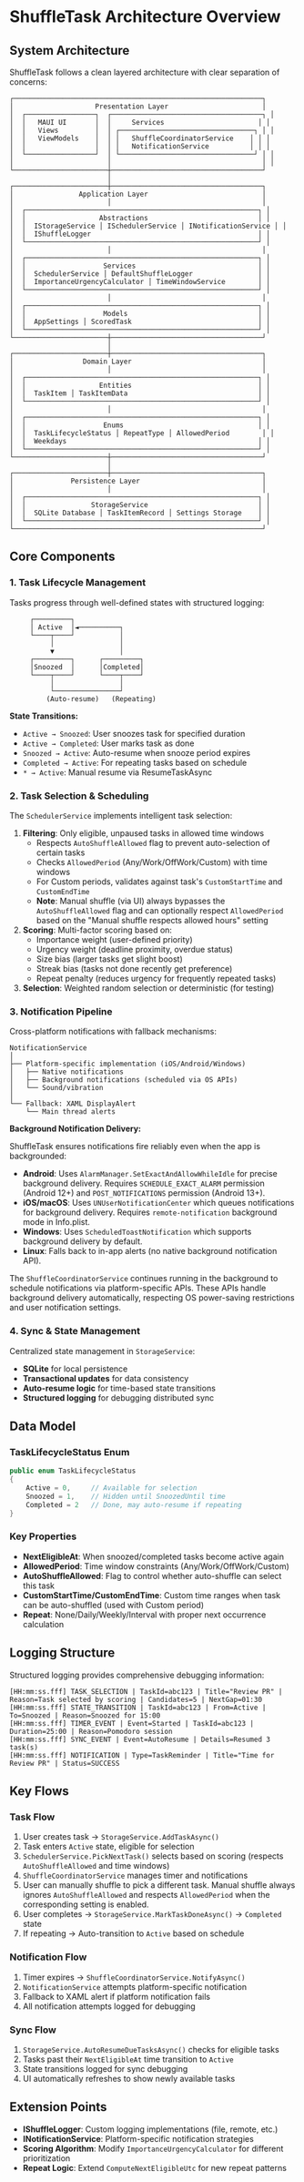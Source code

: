# ShuffleTask Architecture Overview

## System Architecture

ShuffleTask follows a clean layered architecture with clear separation of concerns:

```
┌─────────────────────────────────────────────────────────────┐
│                    Presentation Layer                       │
│  ┌─────────────────┐  ┌─────────────────────────────────────┐ │
│  │   MAUI UI       │  │     Services                       │ │
│  │   Views         │  │ ┌─────────────────────────────────┐ │ │
│  │   ViewModels    │  │ │   ShuffleCoordinatorService    │ │ │
│  │                 │  │ │   NotificationService          │ │ │
│  └─────────────────┘  │ └─────────────────────────────────┘ │ │
│                       │                                     │ │
└───────────────────────┼─────────────────────────────────────┘
                        │
┌───────────────────────┼─────────────────────────────────────┐
│                Application Layer                            │
│                       │                                     │
│  ┌─────────────────────────────────────────────────────────┐ │
│  │                  Abstractions                           │ │
│  │  IStorageService │ ISchedulerService │ INotificationService │ │
│  │  IShuffleLogger                                         │ │
│  └─────────────────────────────────────────────────────────┘ │
│                       │                                     │
│  ┌─────────────────────────────────────────────────────────┐ │
│  │                   Services                              │ │
│  │  SchedulerService │ DefaultShuffleLogger                │ │
│  │  ImportanceUrgencyCalculator │ TimeWindowService        │ │
│  └─────────────────────────────────────────────────────────┘ │
│                       │                                     │
│  ┌─────────────────────────────────────────────────────────┐ │
│  │                   Models                                │ │
│  │  AppSettings │ ScoredTask                               │ │
│  └─────────────────────────────────────────────────────────┘ │
└───────────────────────┼─────────────────────────────────────┘
                        │
┌───────────────────────┼─────────────────────────────────────┐
│                 Domain Layer                                │
│                       │                                     │
│  ┌─────────────────────────────────────────────────────────┐ │
│  │                  Entities                               │ │
│  │  TaskItem │ TaskItemData                                │ │
│  └─────────────────────────────────────────────────────────┘ │
│                       │                                     │
│  ┌─────────────────────────────────────────────────────────┐ │
│  │                   Enums                                 │ │
│  │  TaskLifecycleStatus │ RepeatType │ AllowedPeriod        │ │
│  │  Weekdays                                               │ │
│  └─────────────────────────────────────────────────────────┘ │
└───────────────────────┼─────────────────────────────────────┘
                        │
┌───────────────────────┼─────────────────────────────────────┐
│              Persistence Layer                              │
│                       │                                     │
│  ┌─────────────────────────────────────────────────────────┐ │
│  │                StorageService                           │ │
│  │  SQLite Database │ TaskItemRecord │ Settings Storage    │ │
│  └─────────────────────────────────────────────────────────┘ │
└─────────────────────────────────────────────────────────────┘
```

## Core Components

### 1. Task Lifecycle Management

Tasks progress through well-defined states with structured logging:

```
     ┌─────────┐
     │ Active  │◄──────────┐
     └────┬────┘           │
          │                │
          ▼                │
     ┌─────────┐      ┌─────────┐
     │Snoozed  │      │Completed│
     └────┬────┘      └────┬────┘
          │                │
          └────────────────┘
         (Auto-resume)   (Repeating)
```

**State Transitions:**
- `Active → Snoozed`: User snoozes task for specified duration
- `Active → Completed`: User marks task as done
- `Snoozed → Active`: Auto-resume when snooze period expires  
- `Completed → Active`: For repeating tasks based on schedule
- `* → Active`: Manual resume via ResumeTaskAsync

### 2. Task Selection & Scheduling

The `SchedulerService` implements intelligent task selection:

1. **Filtering**: Only eligible, unpaused tasks in allowed time windows
   - Respects `AutoShuffleAllowed` flag to prevent auto-selection of certain tasks
   - Checks `AllowedPeriod` (Any/Work/OffWork/Custom) with time windows
   - For Custom periods, validates against task's `CustomStartTime` and `CustomEndTime`
   - **Note**: Manual shuffle (via UI) always bypasses the `AutoShuffleAllowed` flag and can optionally respect
     `AllowedPeriod` based on the "Manual shuffle respects allowed hours" setting
2. **Scoring**: Multi-factor scoring based on:
   - Importance weight (user-defined priority)
   - Urgency weight (deadline proximity, overdue status)
   - Size bias (larger tasks get slight boost)
   - Streak bias (tasks not done recently get preference)
   - Repeat penalty (reduces urgency for frequently repeated tasks)
3. **Selection**: Weighted random selection or deterministic (for testing)

### 3. Notification Pipeline

Cross-platform notifications with fallback mechanisms:

```
NotificationService
│
├── Platform-specific implementation (iOS/Android/Windows)
│   ├── Native notifications
│   ├── Background notifications (scheduled via OS APIs)
│   └── Sound/vibration
│
└── Fallback: XAML DisplayAlert
    └── Main thread alerts
```

**Background Notification Delivery:**

ShuffleTask ensures notifications fire reliably even when the app is backgrounded:

- **Android**: Uses `AlarmManager.SetExactAndAllowWhileIdle` for precise background delivery. Requires `SCHEDULE_EXACT_ALARM` permission (Android 12+) and `POST_NOTIFICATIONS` permission (Android 13+).
- **iOS/macOS**: Uses `UNUserNotificationCenter` which queues notifications for background delivery. Requires `remote-notification` background mode in Info.plist.
- **Windows**: Uses `ScheduledToastNotification` which supports background delivery by default.
- **Linux**: Falls back to in-app alerts (no native background notification API).

The `ShuffleCoordinatorService` continues running in the background to schedule notifications via platform-specific APIs. These APIs handle background delivery automatically, respecting OS power-saving restrictions and user notification settings.


### 4. Sync & State Management

Centralized state management in `StorageService`:

- **SQLite** for local persistence
- **Transactional updates** for data consistency
- **Auto-resume logic** for time-based state transitions
- **Structured logging** for debugging distributed sync

## Data Model

### TaskLifecycleStatus Enum
```csharp
public enum TaskLifecycleStatus
{
    Active = 0,     // Available for selection
    Snoozed = 1,    // Hidden until SnoozedUntil time
    Completed = 2   // Done, may auto-resume if repeating
}
```

### Key Properties
- **NextEligibleAt**: When snoozed/completed tasks become active again
- **AllowedPeriod**: Time window constraints (Any/Work/OffWork/Custom)
- **AutoShuffleAllowed**: Flag to control whether auto-shuffle can select this task
- **CustomStartTime/CustomEndTime**: Custom time ranges when task can be auto-shuffled (used with Custom period)
- **Repeat**: None/Daily/Weekly/Interval with proper next occurrence calculation

## Logging Structure

Structured logging provides comprehensive debugging information:

```
[HH:mm:ss.fff] TASK_SELECTION | TaskId=abc123 | Title="Review PR" | Reason=Task selected by scoring | Candidates=5 | NextGap=01:30
[HH:mm:ss.fff] STATE_TRANSITION | TaskId=abc123 | From=Active | To=Snoozed | Reason=Snoozed for 15:00
[HH:mm:ss.fff] TIMER_EVENT | Event=Started | TaskId=abc123 | Duration=25:00 | Reason=Pomodoro session
[HH:mm:ss.fff] SYNC_EVENT | Event=AutoResume | Details=Resumed 3 task(s)
[HH:mm:ss.fff] NOTIFICATION | Type=TaskReminder | Title="Time for Review PR" | Status=SUCCESS
```

## Key Flows

### Task Flow
1. User creates task → `StorageService.AddTaskAsync()`
2. Task enters `Active` state, eligible for selection
3. `SchedulerService.PickNextTask()` selects based on scoring (respects `AutoShuffleAllowed` and time windows)
4. `ShuffleCoordinatorService` manages timer and notifications
5. User can manually shuffle to pick a different task. Manual shuffle always ignores `AutoShuffleAllowed` and respects
   `AllowedPeriod` when the corresponding setting is enabled.
6. User completes → `StorageService.MarkTaskDoneAsync()` → `Completed` state
7. If repeating → Auto-transition to `Active` based on schedule

### Notification Flow  
1. Timer expires → `ShuffleCoordinatorService.NotifyAsync()`
2. `NotificationService` attempts platform-specific notification
3. Fallback to XAML alert if platform notification fails
4. All notification attempts logged for debugging

### Sync Flow
1. `StorageService.AutoResumeDueTasksAsync()` checks for eligible tasks
2. Tasks past their `NextEligibleAt` time transition to `Active`
3. State transitions logged for sync debugging
4. UI automatically refreshes to show newly available tasks

## Extension Points

- **IShuffleLogger**: Custom logging implementations (file, remote, etc.)
- **INotificationService**: Platform-specific notification strategies
- **Scoring Algorithm**: Modify `ImportanceUrgencyCalculator` for different prioritization
- **Repeat Logic**: Extend `ComputeNextEligibleUtc` for new repeat patterns